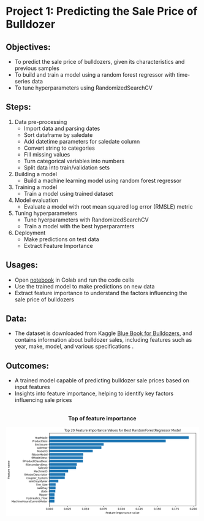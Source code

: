 # Project 1: Predicting the Sale Price of Bulldozer

## Objectives:
- To predict the sale price of bulldozers, given its characteristics and previous samples
- To build and train a model using a random forest regressor with time-series data
- To tune hyperparameters using RandomizedSearchCV
<!-- - To evaluate the model's performance using root mean squared log error (RMSLE) metric -->

## Steps:
1. Data pre-processing
    - Import data and parsing dates
    - Sort dataframe by saledate
    - Add datetime parameters for saledate column
    - Convert string to categories
    - Fill missing values
    - Turn categorical variables into numbers
    - Split data into train/validation sets
2. Building a model
    - Build a machine learning model using random forest regressor
3. Training a model
    - Train a model using trained dataset
4. Model evaluation
    - Evaluate a model with root mean squared log error (RMSLE) metric
5. Tuning hyperparameters
    - Tune hyerparameters with RandomizedSearchCV
    - Train a model with the best hyperparamters
6. Deployment
    - Make predictions on test data
    - Extract Feature Importance

## Usages:
- Open [notebook](https://colab.research.google.com/github/OCR-tech/project-DataScience/blob/main/1_Predicting_Sale_Price_of_Bulldozers/notebook.ipynb) in Colab and run the code cells
- Use the trained model to make predictions on new data
- Extract feature importance to understand the factors influencing the sale price of bulldozers
<!-- - Save the trained model for future use -->
<!-- - Modify the code as needed to fit your specific use case or dataset -->

## Data:
- The dataset is downloaded from Kaggle [Blue Book for Bulldozers](https://www.kaggle.com/c/bluebook-for-bulldozers/data), and contains information about bulldozer sales, including features such as year, make, model, and various specifications .

## Outcomes:
- A trained model capable of predicting bulldozer sale prices based on input features
- Insights into feature importance, helping to identify key factors influencing sale prices
<br><br>

<p align="center"><b>Top of feature importance</b></p>

![Alt text](https://github.com/OCR-tech/OCR-tech/blob/main/docs/img/project_ds1a.png)
<br>

<!-- <br>
<div align="center">
    <img src="https://github.com/OCR-tech/OCR-tech/blob/main/docs/img/project_ds1a.png" style="width:450px; height:auto; min-width:35%">
</div>
<br> -->
